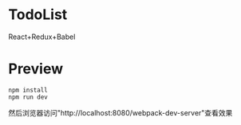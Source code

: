# TodoList
React+Redux+Babel

# Preview
```
npm install
npm run dev
```
然后浏览器访问"http://localhost:8080/webpack-dev-server"查看效果
